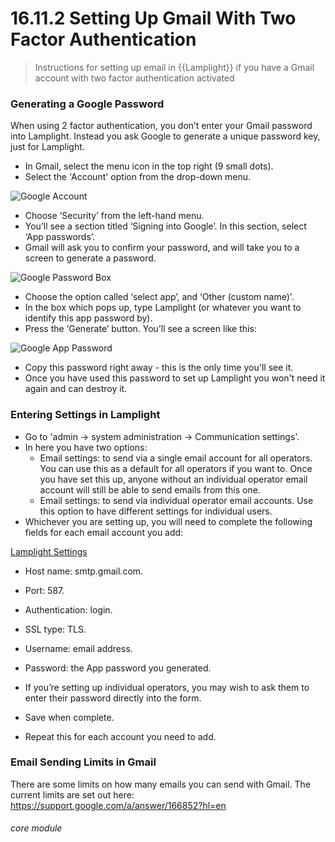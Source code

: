 # 16.11.2 Setting Up Gmail With Two Factor Authentication

> Instructions for setting up email in {{Lamplight}} if you have a Gmail account with two factor authentication activated



### Generating a Google Password

When using 2 factor authentication, you don’t enter your Gmail password into Lamplight.  Instead you ask Google to generate a unique password key, just for Lamplight.

- In Gmail, select the menu icon in the top right  (9 small dots). 
- Select the 'Account' option from the drop-down menu.

![Google Account](16.11.2a.png)

- Choose ‘Security’ from the left-hand menu.  
- You’ll see a section titled ‘Signing into Google’. In this section, select ‘App passwords’.  
- Gmail will ask you to confirm your password, and will take you to a screen to generate a password.

![Google Password Box](16.11.2b.png)

- Choose the option called ‘select app’, and ‘Other (custom name)'.  
- In the box which pops up, type Lamplight (or whatever you want to identify this app password by).  
- Press the ‘Generate’ button. You’ll see a screen like this:

![Google App Password](16.11.2c.png)

- Copy this password right away - this is the only time you'll see it. 
- Once you have used this password to set up Lamplight you won't need it again and can destroy it.

### Entering Settings in Lamplight

- Go to 'admin -> system administration -> Communication settings'.
- In here you have two options:
   - Email settings: to send via a single email account for all operators. You can use this as a default for all operators if you want to. Once you have set this up, anyone without an individual operator email account will still be able to send emails from this one.
   - Email settings: to send via individual operator email accounts. Use this option to have different settings for individual users.
- Whichever you are setting up, you will need to complete the following fields for each email account you add:
  
[Lamplight Settings](16.11.1c.png)
  
  -  Host name: smtp.gmail.com.
   - Port: 587.
   - Authentication: login.
   - SSL type: TLS.
   - Username: email address.
   - Password: the App password you generated.
   
 - If you’re setting up individual operators, you may wish to ask them to enter their password directly into the form.
 - Save when complete.
 - Repeat this for each account you need to add.

### Email Sending Limits in Gmail

There are some limits on how many emails you can send with Gmail. The current limits are set out here: https://support.google.com/a/answer/166852?hl=en


###### core module
